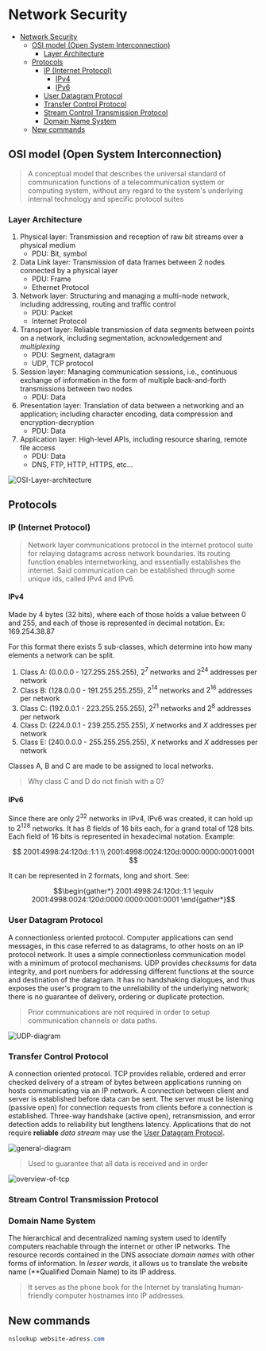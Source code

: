 # Network Security

- [Network Security](#network-security)
  - [OSI model (Open System Interconnection)](#osi-model-open-system-interconnection)
    - [Layer Architecture](#layer-architecture)
  - [Protocols](#protocols)
    - [IP (Internet Protocol)](#ip-internet-protocol)
      - [IPv4](#ipv4)
      - [IPv6](#ipv6)
    - [User Datagram Protocol](#user-datagram-protocol)
    - [Transfer Control Protocol](#transfer-control-protocol)
    - [Stream Control Transmission Protocol](#stream-control-transmission-protocol)
    - [Domain Name System](#domain-name-system)
  - [New commands](#new-commands)

## OSI model (Open System Interconnection)

> A conceptual model that describes the universal standard of communication functions of a telecommunication system or computing system, without any regard to the system's underlying internal technology and specific protocol suites

### Layer Architecture

1. Physical layer: Transmission and reception of raw bit streams over a physical medium
   - PDU: Bit, symbol
2. Data Link layer: Transmission of data frames between 2 nodes connected by a physical layer
   - PDU: Frame
   - Ethernet Protocol
3. Network layer: Structuring and managing a multi-node network, including addressing, routing and traffic control
   - PDU: Packet
   - Internet Protocol
4. Transport layer: Reliable transmission of data segments between points on a network, including segmentation, acknowledgement and _multiplexing_
   - PDU: Segment, datagram
   - UDP, TCP protocol
5. Session layer: Managing communication sessions, i.e., continuous exchange of information in the form of multiple back-and-forth transmissions between two nodes
   - PDU: Data
6. Presentation layer: Translation of data between a networking and an application; including character encoding, data compression and encryption-decryption
   - PDU: Data
7. Application layer: High-level APIs, including resource sharing, remote file access
   - PDU: Data
   - DNS, FTP, HTTP, HTTPS, etc...

![OSI-Layer-architecture](img/2022-05-21-17-28-10.png)

## Protocols

### IP (Internet Protocol)

> Network layer communications protocol in the internet protocol suite for relaying datagrams across network boundaries. Its routing function enables internetworking, and essentially establishes the internet. Said communication can be established through some unique ids, called IPv4 and IPv6.

#### IPv4

Made by 4 bytes (32 bits), where each of those holds a value between 0 and 255, and each of those is represented in decimal notation. Ex: 169.254.38.87

For this format there exists 5 sub-classes, which determine into how many elements a network can be split.

1. Class A: (0.0.0.0 - 127.255.255.255), $2^{7}$ networks and $2^{24}$ addresses per network
2. Class B: (128.0.0.0 - 191.255.255.255), $2^{14}$ networks and $2^{16}$ addresses per network
3. Class C: (192.0.0.1 - 223.255.255.255), $2^{21}$ networks and $2^{8}$ addresses per network
4. Class D: (224.0.0.1 - 239.255.255.255), $X$ networks and $X$ addresses per network
5. Class E: (240.0.0.0 - 255.255.255.255), $X$ networks and $X$ addresses per network

Classes A, B and C are made to be assigned to local networks.

> Why class C and D do not finish with a 0?

#### IPv6

Since there are only $2^{32}$ networks in IPv4, IPv6 was created, it can hold up to $2^{128}$ networks. It has 8 fields of 16 bits each, for a grand total of 128 bits. Each field of 16 bits is represented in hexadecimal notation. Example:

$$
    2001:4998:24:120d::1:1 \\
    2001:4998:0024:120d:0000:0000:0001:0001
$$

It can be represented in 2 formats, long and short. See:

$$\begin{gather*}
    2001:4998:24:120d::1:1 \equiv 2001:4998:0024:120d:0000:0000:0001:0001
\end{gather*}$$

<!-- IETF => Internet Engineering Task Force
DHCP => Dynamic Host Control Protocol -->

### User Datagram Protocol

A connectionless oriented protocol. Computer applications can send messages, in this case referred to as datagrams, to other hosts on an IP protocol network. It uses a simple connectionless communication model with a minimum of protocol mechanisms. UDP provides _checksums_ for data integrity, and port numbers for addressing different functions at the source and destination of the datagram. It has no handshaking dialogues, and thus exposes the user's program to the unreliability of the underlying network; there is no guarantee of delivery, ordering or duplicate protection. 

> Prior communications are not required in order to setup communication channels or data paths.

![UDP-diagram](img/2022-05-21-19-38-31.png)

### Transfer Control Protocol

A connection oriented protocol. TCP provides reliable, ordered and error checked delivery of a stream of bytes between applications running on hosts communicating via an IP network. A connection between client and server is established before data can be sent. The server must be listening (passive open) for connection requests from clients before a connection is established. Three-way handshake (active open), retransmission, and error detection adds to reliability but lengthens latency. Applications that do not require **reliable** _data stream_ may use the [User Datagram Protocol](#user-datagram-protocol).

![general-diagram](img/2022-05-21-19-25-37.png)

> Used to guarantee that all data is received and in order

![overview-of-tcp](img/2022-05-21-19-24-54.png)

### Stream Control Transmission Protocol

### Domain Name System

The hierarchical and decentralized naming system used to identify computers reachable through the internet or other IP networks. The resource records contained in the DNS associate _domain names_ with other forms of information. In _lesser words_, it allows us to translate the website name (**Qualified Domain Name) to its IP address.

> It serves as the phone book for the Internet by translating human-friendly computer hostnames into IP addresses.

## New commands

```ps1
nslookup website-adress.com
```
